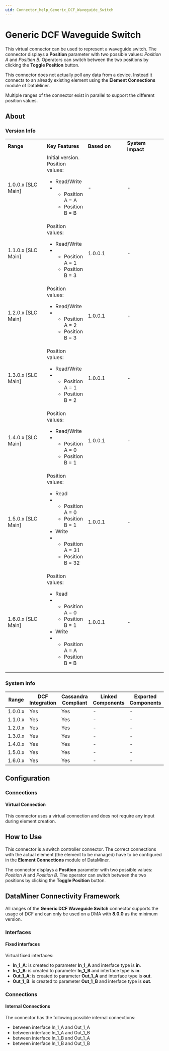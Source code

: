 ```yaml
---
uid: Connector_help_Generic_DCF_Waveguide_Switch
---
```


# Generic DCF Waveguide Switch

This virtual connector can be used to represent a waveguide switch. The connector displays a **Position** parameter with two possible values: *Position A* and *Position B.* Operators can switch between the two positions by clicking the **Toggle Position** button.

This connector does not actually poll any data from a device. Instead it connects to an already existing element using the **Element Connections** module of DataMiner.

Multiple ranges of the connector exist in parallel to support the different position values.

## About

### Version Info

<table>
<colgroup>
<col style="width: 25%" />
<col style="width: 25%" />
<col style="width: 25%" />
<col style="width: 25%" />
</colgroup>
<tbody>
<tr class="odd">
<td><strong>Range</strong></td>
<td><strong>Key Features</strong></td>
<td><strong>Based on</strong></td>
<td><strong>System Impact</strong></td>
</tr>
<tr class="even">
<td>1.0.0.x [SLC Main]</td>
<td>Initial version. Position values:
<ul>
<li>Read/Write</li>
<li><ul>
<li>Position A = A</li>
<li>Position B = B</li>
</ul></li>
</ul></td>
<td>-</td>
<td>-</td>
</tr>
<tr class="odd">
<td>1.1.0.x [SLC Main]</td>
<td>Position values:
<ul>
<li>Read/Write</li>
<li><ul>
<li>Position A = 1</li>
<li>Position B = 3</li>
</ul></li>
</ul></td>
<td>1.0.0.1</td>
<td>-</td>
</tr>
<tr class="even">
<td>1.2.0.x [SLC Main]</td>
<td>Position values:
<ul>
<li>Read/Write</li>
<li><ul>
<li>Position A = 2</li>
<li>Position B = 3</li>
</ul></li>
</ul></td>
<td>1.0.0.1</td>
<td>-</td>
</tr>
<tr class="odd">
<td>1.3.0.x [SLC Main]</td>
<td>Position values:
<ul>
<li>Read/Write</li>
<li><ul>
<li>Position A = 1</li>
<li>Position B = 2</li>
</ul></li>
</ul></td>
<td>1.0.0.1</td>
<td>-</td>
</tr>
<tr class="even">
<td>1.4.0.x [SLC Main]</td>
<td>Position values:
<ul>
<li>Read/Write</li>
<li><ul>
<li>Position A = 0</li>
<li>Position B = 1</li>
</ul></li>
</ul></td>
<td>1.0.0.1</td>
<td>-</td>
</tr>
<tr class="odd">
<td>1.5.0.x [SLC Main]</td>
<td>Position values:
<ul>
<li>Read</li>
<li><ul>
<li>Position A = 0</li>
<li>Position B = 1</li>
</ul></li>
<li>Write</li>
<li><ul>
<li>Position A = 31</li>
<li>Position B = 32</li>
</ul></li>
</ul></td>
<td>1.0.0.1</td>
<td>-</td>
</tr>
<tr class="even">
<td>1.6.0.x [SLC Main]</td>
<td>Position values:
<ul>
<li>Read</li>
<li><ul>
<li>Position A = 0</li>
<li>Position B = 1</li>
</ul></li>
<li>Write</li>
<li><ul>
<li>Position A = A</li>
<li>Position B = B</li>
</ul></li>
</ul></td>
<td>1.0.0.1</td>
<td>-</td>
</tr>
</tbody>
</table>

### System Info

| Range     | DCF Integration     | Cassandra Compliant     | Linked Components     | Exported Components     |
|-----------|---------------------|-------------------------|-----------------------|-------------------------|
| 1.0.0.x   | Yes                 | Yes                     | -                     | -                       |
| 1.1.0.x   | Yes                 | Yes                     | -                     | -                       |
| 1.2.0.x   | Yes                 | Yes                     | -                     | -                       |
| 1.3.0.x   | Yes                 | Yes                     | -                     | -                       |
| 1.4.0.x   | Yes                 | Yes                     | -                     | -                       |
| 1.5.0.x   | Yes                 | Yes                     | -                     | -                       |
| 1.6.0.x   | Yes                 | Yes                     | -                     | -                       |

## Configuration

### Connections

#### Virtual Connection

This connector uses a virtual connection and does not require any input during element creation.

## How to Use

This connector is a switch controller connector. The correct connections with the actual element (the element to be managed) have to be configured in the **Element Connections** module of DataMiner.

The connector displays a **Position** parameter with two possible values: *Position A* and *Position B.* The operator can switch between the two positions by clicking the **Toggle Position** button.

## DataMiner Connectivity Framework

All ranges of the **Generic DCF Waveguide Switch** connector supports the usage of DCF and can only be used on a DMA with **8.0.0** as the minimum version.

### Interfaces

#### Fixed interfaces

Virtual fixed interfaces:

- **In_1_A**: is created to parameter **In_1_A** and interface type is **in**.
- **In_1_B**: is created to parameter **In_1_B** and interface type is **in**.
- **Out_1_A**: is created to parameter **Out_1_A** and interface type is **out**.
- **Out_1_B**: is created to parameter **Out_1_B** and interface type is **out**.

### Connections

#### Internal Connections

The connector has the following possible internal connections:

- between interface In_1_A and Out_1_A
- between interface In_1_A and Out_1_B
- between interface In_1_B and Out_1_A
- between interface In_1_B and Out_1_B
